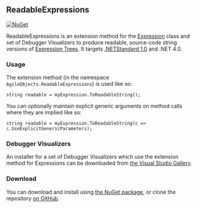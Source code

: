 ## ReadableExpressions

[![NuGet](http://img.shields.io/nuget/v/AgileObjects.ReadableExpressions.svg)](https://www.nuget.org/packages/AgileObjects.ReadableExpressions)

ReadableExpressions is an extension method for the [Expression](https://msdn.microsoft.com/en-us/library/system.linq.expressions.expression.aspx) class and set of Debugger Visualizers to produce readable, source-code string versions of [Expression Trees](https://msdn.microsoft.com/en-us/library/bb397951.aspx). It targets [.NETStandard 1.0](https://blogs.msdn.microsoft.com/dotnet/2016/09/26/introducing-net-standard) and .NET 4.0.

### Usage
The extension method (in the namespace `AgileObjects.ReadableExpressions`) is used like so:

    string readable = myExpression.ToReadableString();

You can optionally maintain explicit generic arguments on method calls where they are implied like so:

    string readable = myExpression.ToReadableString(c => c.UseExplicitGenericParameters);

### Debugger Visualizers
An installer for a set of Debugger Visualizers which use the extension method for Expressions can be downloaded from 
[the Visual Studio Gallery](https://marketplace.visualstudio.com/items?itemName=vs-publisher-1232914.ReadableExpressionsVisualizers).

### Download
You can download and install using [the NuGet package](https://www.nuget.org/packages/AgileObjects.ReadableExpressions), or 
clone the repository [on GitHub](https://github.com/AgileObjects/ReadableExpressions).
